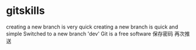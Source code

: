 # gitskills
creating a new branch is very quick
creating a new branch is quick and simple
Switched to a new branch 'dev'
Git is a free software 
保存密码
再次推送

